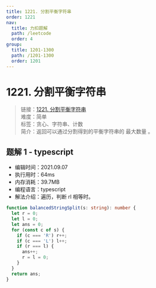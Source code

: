 ```yaml
---
title: 1221. 分割平衡字符串
order: 1221
nav:
  title: 力扣题解
  path: /leetcode
  order: 4
group:
  title: 1201-1300
  path: /1201-1300
  order: 1201
---
```


# 1221. 分割平衡字符串

> 链接：[1221. 分割平衡字符串](https://leetcode-cn.com/problems/binary-search/)  
> 难度：简单  
> 标签：贪心、字符串、计数  
> 简介：返回可以通过分割得到的平衡字符串的 最大数量 。

## 题解 1 - typescript

- 编辑时间：2021.09.07
- 执行用时：64ms
- 内存消耗：39.7MB
- 编程语言：typescript
- 解法介绍：遍历，判断 rl 相等时。

```typescript
function balancedStringSplit(s: string): number {
  let r = 0;
  let l = 0;
  let ans = 0;
  for (const c of s) {
    if (c === 'R') r++;
    if (c === 'L') l++;
    if (r === l) {
      ans++;
      r = l = 0;
    }
  }
  return ans;
}
```
